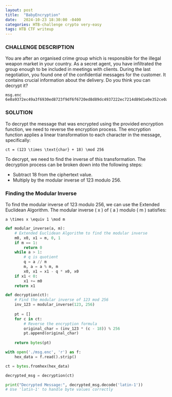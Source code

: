 ```yaml
---
layout: post
title:  "BabyEncryption"
date:   2024-10-23 18:30:00 -0400
categories: HTB-challenge crypto very-easy
tags: HTB CTF writeup
---
```


### CHALLENGE DESCRIPTION
You are after an organised crime group which is responsible for the illegal weapon market in your country. As a secret agent, you have infiltrated the group enough to be included in meetings with clients. During the last negotiation, you found one of the confidential messages for the customer. It contains crucial information about the delivery. Do you think you can decrypt it?

```
msg.enc
6e0a9372ec49a3f6930ed8723f9df6f6720ed8d89dc4937222ec7214d89d1e0e352ce0aa6ec82bf622227bb70e7fb7352249b7d893c493d8539dec8fb7935d490e7f9d22ec89b7a322ec8fd80e7f8921
```

### SOLUTION 
To decrypt the message that was encrypted using the provided encryption function, we need to reverse the encryption process. The encryption function applies a linear transformation to each character in the message, specifically:

`ct = (123 \times \text{char} + 18) \mod 256`

To decrypt, we need to find the inverse of this transformation. The decryption process can be broken down into the following steps:

- Subtract 18 from the ciphertext value.
- Multiply by the modular inverse of 123 modulo 256.

### Finding the Modular Inverse
To find the modular inverse of 123 modulo 256, we can use the Extended Euclidean Algorithm. The modular inverse ( x ) of ( a ) modulo ( m ) satisfies:

`a \times x \equiv 1 \mod m`

```python
def modular_inverse(a, m):
    # Extended Euclidean Algorithm to find the modular inverse
    m0, x0, x1 = m, 0, 1
    if m == 1:
        return 0
    while a > 1:
        # q is quotient
        q = a // m
        m, a = a % m, m
        x0, x1 = x1 - q * x0, x0
    if x1 < 0:
        x1 += m0
    return x1

def decryption(ct):
    # Find the modular inverse of 123 mod 256
    inv_123 = modular_inverse(123, 256)
    
    pt = []
    for c in ct:
        # Reverse the encryption formula
        original_char = (inv_123 * (c - 18)) % 256
        pt.append(original_char)
    
    return bytes(pt)

with open('./msg.enc', 'r') as f:
    hex_data = f.read().strip()

ct = bytes.fromhex(hex_data)

decrypted_msg = decryption(ct)

print("Decrypted Message:", decrypted_msg.decode('latin-1'))  
# Use 'latin-1' to handle byte values correctly
```
